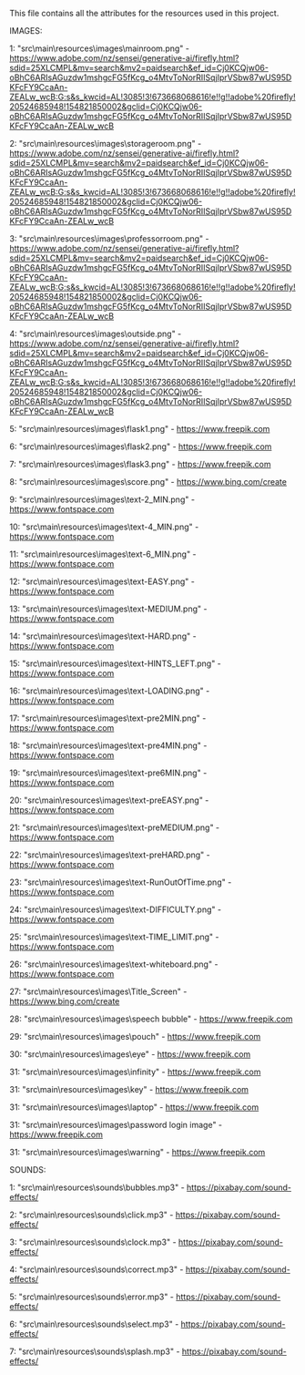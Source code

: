 This file contains all the attributes for the resources used in this project.

IMAGES:

1: "src\main\resources\images\mainroom.png"  - https://www.adobe.com/nz/sensei/generative-ai/firefly.html?sdid=25XLCMPL&mv=search&mv2=paidsearch&ef_id=Cj0KCQjw06-oBhC6ARIsAGuzdw1mshgcFG5fKcg_o4MtvToNorRIISqjIprVSbw87wUS95DKFcFY9CcaAn-ZEALw_wcB:G:s&s_kwcid=AL!3085!3!673668068616!e!!g!!adobe%20firefly!20524685948!154821850002&gclid=Cj0KCQjw06-oBhC6ARIsAGuzdw1mshgcFG5fKcg_o4MtvToNorRIISqjIprVSbw87wUS95DKFcFY9CcaAn-ZEALw_wcB

2: "src\main\resources\images\storageroom.png" - https://www.adobe.com/nz/sensei/generative-ai/firefly.html?sdid=25XLCMPL&mv=search&mv2=paidsearch&ef_id=Cj0KCQjw06-oBhC6ARIsAGuzdw1mshgcFG5fKcg_o4MtvToNorRIISqjIprVSbw87wUS95DKFcFY9CcaAn-ZEALw_wcB:G:s&s_kwcid=AL!3085!3!673668068616!e!!g!!adobe%20firefly!20524685948!154821850002&gclid=Cj0KCQjw06-oBhC6ARIsAGuzdw1mshgcFG5fKcg_o4MtvToNorRIISqjIprVSbw87wUS95DKFcFY9CcaAn-ZEALw_wcB

3: "src\main\resources\images\professorroom.png" - https://www.adobe.com/nz/sensei/generative-ai/firefly.html?sdid=25XLCMPL&mv=search&mv2=paidsearch&ef_id=Cj0KCQjw06-oBhC6ARIsAGuzdw1mshgcFG5fKcg_o4MtvToNorRIISqjIprVSbw87wUS95DKFcFY9CcaAn-ZEALw_wcB:G:s&s_kwcid=AL!3085!3!673668068616!e!!g!!adobe%20firefly!20524685948!154821850002&gclid=Cj0KCQjw06-oBhC6ARIsAGuzdw1mshgcFG5fKcg_o4MtvToNorRIISqjIprVSbw87wUS95DKFcFY9CcaAn-ZEALw_wcB

4: "src\main\resources\images\outside.png" - https://www.adobe.com/nz/sensei/generative-ai/firefly.html?sdid=25XLCMPL&mv=search&mv2=paidsearch&ef_id=Cj0KCQjw06-oBhC6ARIsAGuzdw1mshgcFG5fKcg_o4MtvToNorRIISqjIprVSbw87wUS95DKFcFY9CcaAn-ZEALw_wcB:G:s&s_kwcid=AL!3085!3!673668068616!e!!g!!adobe%20firefly!20524685948!154821850002&gclid=Cj0KCQjw06-oBhC6ARIsAGuzdw1mshgcFG5fKcg_o4MtvToNorRIISqjIprVSbw87wUS95DKFcFY9CcaAn-ZEALw_wcB

5: "src\main\resources\images\flask1.png" - https://www.freepik.com

6: "src\main\resources\images\flask2.png" - https://www.freepik.com

7: "src\main\resources\images\flask3.png" - https://www.freepik.com

8: "src\main\resources\images\score.png" - https://www.bing.com/create

9: "src\main\resources\images\text-2_MIN.png" - https://www.fontspace.com

10: "src\main\resources\images\text-4_MIN.png" - https://www.fontspace.com

11: "src\main\resources\images\text-6_MIN.png" - https://www.fontspace.com

12: "src\main\resources\images\text-EASY.png" - https://www.fontspace.com

13: "src\main\resources\images\text-MEDIUM.png" - https://www.fontspace.com

14: "src\main\resources\images\text-HARD.png" - https://www.fontspace.com

15: "src\main\resources\images\text-HINTS_LEFT.png" - https://www.fontspace.com

16: "src\main\resources\images\text-LOADING.png" - https://www.fontspace.com

17: "src\main\resources\images\text-pre2MIN.png" - https://www.fontspace.com

18: "src\main\resources\images\text-pre4MIN.png" - https://www.fontspace.com

19: "src\main\resources\images\text-pre6MIN.png" - https://www.fontspace.com

20: "src\main\resources\images\text-preEASY.png" - https://www.fontspace.com

21: "src\main\resources\images\text-preMEDIUM.png" - https://www.fontspace.com

22: "src\main\resources\images\text-preHARD.png" - https://www.fontspace.com

23: "src\main\resources\images\text-RunOutOfTime.png" - https://www.fontspace.com

24: "src\main\resources\images\text-DIFFICULTY.png" - https://www.fontspace.com

25: "src\main\resources\images\text-TIME_LIMIT.png" - https://www.fontspace.com

26: "src\main\resources\images\text-whiteboard.png" - https://www.fontspace.com

27: "src\main\resources\images\Title_Screen" - https://www.bing.com/create

28: "src\main\resources\images\speech bubble" - https://www.freepik.com

29: "src\main\resources\images\pouch" - https://www.freepik.com

30: "src\main\resources\images\eye" - https://www.freepik.com

31: "src\main\resources\images\infinity" - https://www.freepik.com

31: "src\main\resources\images\key" - https://www.freepik.com

31: "src\main\resources\images\laptop" - https://www.freepik.com

31: "src\main\resources\images\password login image" - https://www.freepik.com

31: "src\main\resources\images\warning" - https://www.freepik.com


SOUNDS:

1: "src\main\resources\sounds\bubbles.mp3" - https://pixabay.com/sound-effects/

2: "src\main\resources\sounds\click.mp3" - https://pixabay.com/sound-effects/

3: "src\main\resources\sounds\clock.mp3" - https://pixabay.com/sound-effects/

4: "src\main\resources\sounds\correct.mp3" - https://pixabay.com/sound-effects/

5: "src\main\resources\sounds\error.mp3" - https://pixabay.com/sound-effects/

6: "src\main\resources\sounds\select.mp3" - https://pixabay.com/sound-effects/

7: "src\main\resources\sounds\splash.mp3" - https://pixabay.com/sound-effects/
